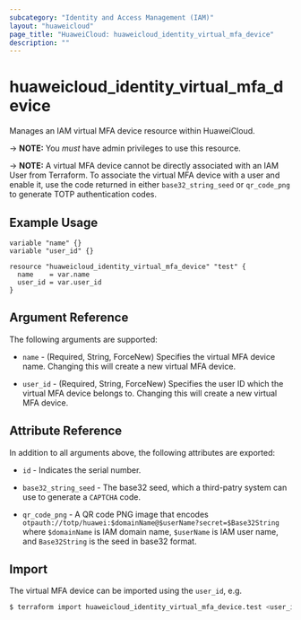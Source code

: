 ```yaml
---
subcategory: "Identity and Access Management (IAM)"
layout: "huaweicloud"
page_title: "HuaweiCloud: huaweicloud_identity_virtual_mfa_device"
description: ""
---
```


# huaweicloud_identity_virtual_mfa_device

Manages an IAM virtual MFA device resource within HuaweiCloud.

-> **NOTE:** You *must* have admin privileges to use this resource.

-> **NOTE:** A virtual MFA device cannot be directly associated with an IAM User from Terraform. To associate the
virtual MFA device with a user and enable it, use the code returned in either `base32_string_seed` or `qr_code_png` to
generate TOTP authentication codes.

## Example Usage

```hcl
variable "name" {}
variable "user_id" {}

resource "huaweicloud_identity_virtual_mfa_device" "test" {
  name    = var.name
  user_id = var.user_id
}
```

## Argument Reference

The following arguments are supported:

* `name` - (Required, String, ForceNew) Specifies the virtual MFA device name. Changing this will create a new virtual
  MFA device.

* `user_id` - (Required, String, ForceNew) Specifies the user ID which the virtual MFA device belongs to.
  Changing this will create a new virtual MFA device.

## Attribute Reference

In addition to all arguments above, the following attributes are exported:

* `id` - Indicates the serial number.

* `base32_string_seed` - The base32 seed, which a third-patry system can use to generate a `CAPTCHA` code.

* `qr_code_png` - A QR code PNG image that encodes `otpauth://totp/huawei:$domainName@$userName?secret=$Base32String`
  where `$domainName` is IAM domain name, `$userName` is IAM user name, and `Base32String` is the seed in base32 format.

## Import

The virtual MFA device can be imported using the `user_id`, e.g.

```bash
$ terraform import huaweicloud_identity_virtual_mfa_device.test <user_id>
```
